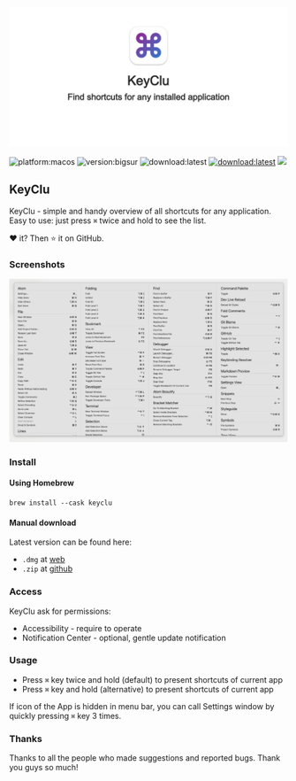[<img src="https://github.com/Anze/KeyCluCask/blob/main/img/logo.png?raw=true"/>](https://github.com/Anze/KeyCluCask/blob/main/img/logo.png?raw=true)

![platform:macos](https://img.shields.io/badge/platform-macOS-2F3640.svg)
![version:bigsur](https://img.shields.io/badge/requirements-Big%20Sur-337AFF.svg)
![download:latest](https://img.shields.io/badge/category-productivity-blue.svg)
[![download:latest](https://img.shields.io/badge/download-latest-brightgreen.svg)](https://github.com/Anze/KeyCluCask/releases/latest)
[![](https://img.shields.io/badge/PayPal-Buy%20me%20a%20Coffee-blue)](https://www.paypal.me/statarenkov)

KeyClu
--------------

KeyClu - simple and handy overview of all shortcuts for any application. Easy to use: just press `⌘` twice and hold to see the list.

❤️ it? Then ⭐️ it on GitHub.

### Screenshots

![screenshot](https://github.com/Anze/KeyCluCask/blob/main/img/screenshot.png?raw=true)

### Install

#### Using Homebrew

```
brew install --cask keyclu
```

#### Manual download

Latest version can be found here:
* `.dmg` at [web](https://sergii.tatarenkov.name/keyclu/support/)
* `.zip` at [github](https://github.com/Anze/KeyCluCask/releases/latest)

### Access

KeyClu ask for permissions:
* Accessibility - require to operate
* Notification Center - optional, gentle update notification

### Usage
* Press `⌘` key twice and hold (default) to present shortcuts of current app
* Press `⌘` key and hold (alternative) to present shortcuts of current app

If icon of the App is hidden in menu bar, you can call Settings window by quickly pressing `⌘` key 3 times.

### Thanks

Thanks to all the people who made suggestions and reported bugs. Thank you guys so much!
